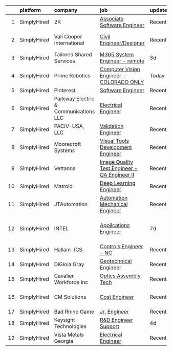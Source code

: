 

|    | platform    | company                               | job                                                                                                                                                      | update_time   | location                     |
|---:|:------------|:--------------------------------------|:---------------------------------------------------------------------------------------------------------------------------------------------------------|:--------------|:-----------------------------|
|  1 | SimplyHired | 2K                                    | [Associate Software Engineer](https://www.simplyhired.com/job/UG0n8RANIGFBsqkFmdBAcftY6R7Nhh0npDVG_1IdUwpyG5KxROHBUw?q=visual+engineer)                  | Recently      | Novato, CA                   |
|  2 | SimplyHired | Vali Cooper International             | [Civil Engineer/Designer](https://www.simplyhired.com/job/kiLveJ_78OG_yOmTXP6X7ZT1NADX3xC7jLb0oSeqdZxwU-AxChArMw?q=visual+engineer)                      | Recently      | New Orleans, LA              |
|  3 | SimplyHired | Tailored Shared Services              | [M365 System Engineer - remote](https://www.simplyhired.com/job/ZmNjo0LeLuInXVUjzG0oLeCmUbjjD9hbCtVDtFgkTz1MvxH_ZGyVCA?q=visual+engineer)                | 3d            | Remote                       |
|  4 | SimplyHired | Prime Robotics                        | [Computer Vision Engineer - COLORADO ONLY](https://www.simplyhired.com/job/SEJ5DAFDtLvs1N9bmP8eGzQrpNnUnNzx2noy9leqLZVcTDHDAc0nxQ?q=visual+engineer)     | Today         | Denver, CO                   |
|  5 | SimplyHired | Pinterest                             | [Software Engineer](https://www.simplyhired.com/job/-er4LmsEOyh0la86mNQ-iNIwSqSCgdl37lQG9R7N3qjaTbrG4aQ3tA?q=visual+engineer)                            | Recently      | Remote                       |
|  6 | SimplyHired | Parkway Electric & Communications LLC | [Electrical Engineer](https://www.simplyhired.com/job/USKrkUPffAtlJQ8ie9ZRYx_3HZhBSMvg5QsoWenX0kv1iKFJrGvTnA?q=visual+engineer)                          | Recently      | Holland, MI                  |
|  7 | SimplyHired | PACIV-USA, LLC                        | [Validation Engineer](https://www.simplyhired.com/job/dv-de1QIVZR-8fLMwtpPSmnkgkJpkYCPiUSckM8_BzWcE0nDGZxhsA?q=visual+engineer)                          | Recently      | Concord, NC                  |
|  8 | SimplyHired | Moorecroft Systems                    | [Visual Tools Development Engineer](https://www.simplyhired.com/job/r7dF0i8GkmIbk8YargSJhR7PWufY4SYzMAtpN78Nc5uIQ1aSM_OJDQ?q=visual+engineer)            | Recently      | Remote                       |
|  9 | SimplyHired | Vettanna                              | [Image Quality Test Engineer - QA Engineer II](https://www.simplyhired.com/job/lVQgj6-ZezFdf5mMFN0pHuZeTpu6fa_zMZEck0xFlayh5bZeU9WfEQ?q=visual+engineer) | Recently      | Sunnyvale, CA                |
| 10 | SimplyHired | Matroid                               | [Deep Learning Engineer](https://www.simplyhired.com/job/L50cw1OxPEupvuLzaVqtTZm9fL64v3RwzeQJxVvKMG5jtWfaN4WaWQ?q=visual+engineer)                       | Recently      | Palo Alto, CA                |
| 11 | SimplyHired | JTAutomation                          | [Automation Mechanical Engineer](https://www.simplyhired.com/job/ij7zYqp_x4aA2pSvP9Iw0qEfMnDlA2g4yvW_QHw8ouKE2yRg2VSDcA?q=visual+engineer)               | Recently      | East Granby, CT              |
| 12 | SimplyHired | INTEL                                 | [Applications Engineer](https://www.simplyhired.com/job/pjr1wYAGYRy9K5xq4kw5gRnXDomKKs83t6INyeHmGWlpuROPVGwEqg?q=visual+engineer)                        | 7d            | Santa Clara, CA +4 locations |
| 13 | SimplyHired | Hallam-ICS                            | [Controls Engineer - NC](https://www.simplyhired.com/job/DOGd1C5hBebf7bjHF04ZQmod2c1lYghbzwR0BEiad8ecdQ1pyL6f4w?q=visual+engineer)                       | Recently      | Apex, NC                     |
| 14 | SimplyHired | DiGioia Gray                          | [Geotechnical Engineer](https://www.simplyhired.com/job/0ULkxwt6RlJIgUkOm0erK33Df9ZYCMYjgFPK0V5jBjivjum255AonQ?q=visual+engineer)                        | Recently      | Gilbert, AZ                  |
| 15 | SimplyHired | Cavalier Workforce Inc                | [Optics Assembly Tech](https://www.simplyhired.com/job/6tILD7XM6ImXSoNJOePjEih9Ml_khmVLqw5YIDNRXVFQF0AlbUpZeA?q=visual+engineer)                         | Recently      | Santa Clara, CA              |
| 16 | SimplyHired | CM Solutions                          | [Cost Engineer](https://www.simplyhired.com/job/fKpnElmQifwrd2HnPSteJMaWTtyhkWUjWRvhiqico351pXyjYCi3pw?q=visual+engineer)                                | Recently      | Los Angeles, CA              |
| 17 | SimplyHired | Bad Rhino Game                        | [Jr. Engineer](https://www.simplyhired.com/job/ZqbhgwE955sTYP7hgYWABOr3SZ1uEM2M8UFAlbR06gWoQu34FnqJZA?q=visual+engineer)                                 | Recently      | Remote                       |
| 18 | SimplyHired | Keysight Technologies                 | [R&D Engineer Support](https://www.simplyhired.com/job/qt_7jAyXFXRR_5pjbfc8X2q4bin4mgGMHhVV7CSJLDLxRddhbe6Tug?q=visual+engineer)                         | 4d            | Santa Rosa, CA               |
| 19 | SimplyHired | Vista Metals Georgia                  | [Electrical Engineer](https://www.simplyhired.com/job/MQRIfDarrGRKT9q4NnIcI1CegcN7EW1CvYfd7u1JnC1A8FGbSV4fMw?q=visual+engineer)                          | Recently      | Adairsville, GA              |